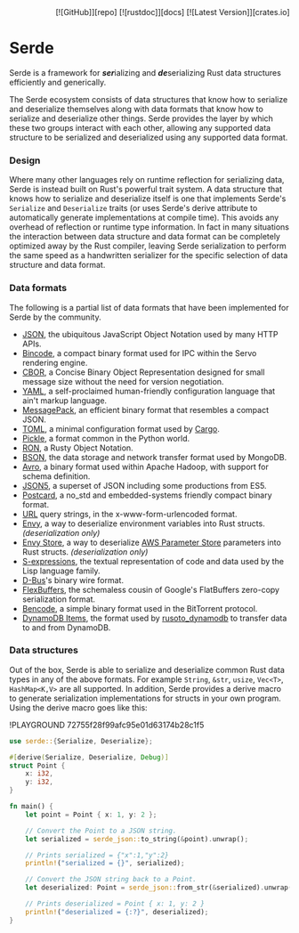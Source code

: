 <span style="float:right">
  [![GitHub]][repo]
  [![rustdoc]][docs]
  [![Latest Version]][crates.io]
</span>

[GitHub]: /img/github.svg
[repo]: https://github.com/serde-rs/serde
[rustdoc]: /img/rustdoc.svg
[docs]: https://docs.serde.rs/serde/
[Latest Version]: https://img.shields.io/crates/v/serde.svg?style=social
[crates.io]: https://crates.io/crates/serde

<div style="clear:both"></div>

# Serde

Serde is a framework for ***ser***ializing and ***de***serializing Rust data
structures efficiently and generically.

The Serde ecosystem consists of data structures that know how to serialize and
deserialize themselves along with data formats that know how to serialize and
deserialize other things. Serde provides the layer by which these two groups
interact with each other, allowing any supported data structure to be serialized
and deserialized using any supported data format.

### Design

Where many other languages rely on runtime reflection for serializing data,
Serde is instead built on Rust's powerful trait system. A data structure that
knows how to serialize and deserialize itself is one that implements Serde's
`Serialize` and `Deserialize` traits (or uses Serde's derive attribute to
automatically generate implementations at compile time). This avoids any
overhead of reflection or runtime type information. In fact in many situations
the interaction between data structure and data format can be completely
optimized away by the Rust compiler, leaving Serde serialization to perform
the same speed as a handwritten serializer for the specific selection of data
structure and data format.

### Data formats

The following is a partial list of data formats that have been implemented for
Serde by the community.

- [JSON], the ubiquitous JavaScript Object Notation used by many HTTP APIs.
- [Bincode], a compact binary format used for IPC within the Servo rendering
  engine.
- [CBOR], a Concise Binary Object Representation designed for small message size
  without the need for version negotiation.
- [YAML], a self-proclaimed human-friendly configuration language that ain't
  markup language.
- [MessagePack], an efficient binary format that resembles a compact JSON.
- [TOML], a minimal configuration format used by [Cargo].
- [Pickle], a format common in the Python world.
- [RON], a Rusty Object Notation.
- [BSON], the data storage and network transfer format used by MongoDB.
- [Avro], a binary format used within Apache Hadoop, with support for schema
  definition.
- [JSON5], a superset of JSON including some productions from ES5.
- [Postcard], a no\_std and embedded-systems friendly compact binary format.
- [URL] query strings, in the x-www-form-urlencoded format.
- [Envy], a way to deserialize environment variables into Rust structs.
  *(deserialization only)*
- [Envy Store], a way to deserialize [AWS Parameter Store] parameters into Rust
  structs. *(deserialization only)*
- [S-expressions], the textual representation of code and data used by the Lisp
  language family.
- [D-Bus]'s binary wire format.
- [FlexBuffers], the schemaless cousin of Google's FlatBuffers zero-copy
  serialization format.
- [Bencode], a simple binary format used in the BitTorrent protocol.
- [DynamoDB Items], the format used by [rusoto_dynamodb] to transfer data to
  and from DynamoDB.

[JSON]: https://github.com/serde-rs/json
[Bincode]: https://github.com/servo/bincode
[CBOR]: https://github.com/pyfisch/cbor
[YAML]: https://github.com/dtolnay/serde-yaml
[MessagePack]: https://github.com/3Hren/msgpack-rust
[TOML]: https://github.com/alexcrichton/toml-rs
[Pickle]: https://github.com/birkenfeld/serde-pickle
[RON]: https://github.com/ron-rs/ron
[BSON]: https://github.com/zonyitoo/bson-rs
[Avro]: https://github.com/flavray/avro-rs
[JSON5]: https://github.com/callum-oakley/json5-rs
[URL]: https://docs.rs/serde_qs
[Postcard]: https://github.com/jamesmunns/postcard
[Envy]: https://github.com/softprops/envy
[Envy Store]: https://github.com/softprops/envy-store
[Cargo]: http://doc.crates.io/manifest.html
[AWS Parameter Store]: https://docs.aws.amazon.com/systems-manager/latest/userguide/systems-manager-paramstore.html
[S-expressions]: https://github.com/rotty/lexpr-rs
[D-Bus]: https://docs.rs/zvariant
[FlexBuffers]: https://github.com/google/flatbuffers/tree/master/rust/flexbuffers
[Bencode]: https://github.com/P3KI/bendy
[DynamoDB Items]: https://docs.rs/serde_dynamo
[rusoto_dynamodb]: https://docs.rs/rusoto_dynamodb

### Data structures

Out of the box, Serde is able to serialize and deserialize common Rust data
types in any of the above formats. For example `String`, `&str`, `usize`,
`Vec<T>`, `HashMap<K,V>` are all supported. In addition, Serde provides a derive
macro to generate serialization implementations for structs in your own program.
Using the derive macro goes like this:

!PLAYGROUND 72755f28f99afc95e01d63174b28c1f5
```rust
use serde::{Serialize, Deserialize};

#[derive(Serialize, Deserialize, Debug)]
struct Point {
    x: i32,
    y: i32,
}

fn main() {
    let point = Point { x: 1, y: 2 };

    // Convert the Point to a JSON string.
    let serialized = serde_json::to_string(&point).unwrap();

    // Prints serialized = {"x":1,"y":2}
    println!("serialized = {}", serialized);

    // Convert the JSON string back to a Point.
    let deserialized: Point = serde_json::from_str(&serialized).unwrap();

    // Prints deserialized = Point { x: 1, y: 2 }
    println!("deserialized = {:?}", deserialized);
}
```
